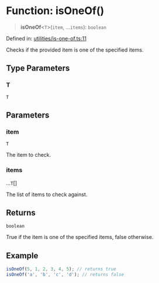 # Function: isOneOf()

> **isOneOf**\<`T`\>(`item`, ...`items`): `boolean`

Defined in: [utilities/is-one-of.ts:11](https://github.com/Forge-Game-Engine/Forge/blob/4b66b21759bd3ab3aaf4c62b3e957c1bb43b7b58/src/utilities/is-one-of.ts#L11)

Checks if the provided item is one of the specified items.

## Type Parameters

### T

`T`

## Parameters

### item

`T`

The item to check.

### items

...`T`[]

The list of items to check against.

## Returns

`boolean`

True if the item is one of the specified items, false otherwise.

## Example

```ts
isOneOf(5, 1, 2, 3, 4, 5); // returns true
isOneOf('a', 'b', 'c', 'd'); // returns false
```
